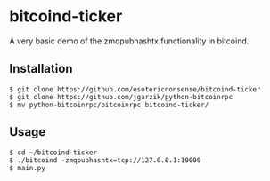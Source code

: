 # bitcoind-ticker

A very basic demo of the zmqpubhashtx functionality in bitcoind.

## Installation

```
$ git clone https://github.com/esotericnonsense/bitcoind-ticker
$ git clone https://github.com/jgarzik/python-bitcoinrpc
$ mv python-bitcoinrpc/bitcoinrpc bitcoind-ticker/
```

## Usage

```
$ cd ~/bitcoind-ticker
$ ./bitcoind -zmqpubhashtx=tcp://127.0.0.1:10000
$ main.py
```

